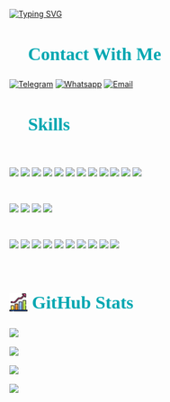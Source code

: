 
<a href="https://git.io/typing-svg"><img src="https://readme-typing-svg.herokuapp.com?font=Honk&size=84&duration=3000&pause=100&color=00A7B1&center=true&multiline=true&random=false&width=3000&height=470&lines=Hey+there%F0%9F%91%8B;My+name+is+Vladimir.+I+am+Frontend+Developer+from+Moscow.;I+find+my+inspiration+and+creativity+in+the+world+of+web+development.;Utilizing+HTML%2C+CSS%2C+JS%2C+React%2C+Vue+and+TypeScript%2C+I+craft+amazing+user+interfaces.;Welcome+to+my+GitHub+page!" alt="Typing SVG" /></a>

<h2 style="font-weight: 800; color: #00A7B1; font-family: Caveat; font-size: 32px;">
  📮 Contact With Me
</h2>

[![Telegram](https://img.shields.io/badge/Telegram-4AB197?style=for-the-badge&logo=Telegram)](https://t.me/Ilin_Volodya)
[![Whatsapp](https://img.shields.io/badge/WhatsApp-4AB197?style=for-the-badge&logo=Whatsapp)](https://wa.me/79995505035)
[![Email](https://img.shields.io/badge/Email-4AB197?style=for-the-badge&logo=mail.ru)](mailto:v.o.ilin@yandex.ru)

<h2 style="font-weight: 800; color: #00A7B1; font-family: Caveat; font-size: 32px;">
  💼 Skills
</h2>

<br>

<!-- CODE -->

![](https://img.shields.io/badge/Code-HTML-informational?style=for-the-badge&logo=html5&color=4AB197)
![](https://img.shields.io/badge/Code-JavaScript-informational?style=for-the-badge&logo=JavaScript&color=4AB197)
![](https://img.shields.io/badge/Code-React-informational?style=for-the-badge&logo=react&color=4AB197)
![](https://img.shields.io/badge/Code-EXPO-informational?style=for-the-badge&logo=EXPO&color=4AB197)
![](https://img.shields.io/badge/Code-Vue-informational?style=for-the-badge&logo=vue.js&color=4AB197)
![](https://img.shields.io/badge/Code-Redux-informational?style=for-the-badge&logo=Redux&color=4AB197)
![](https://img.shields.io/badge/Code-Next.js-informational?style=for-the-badge&logo=Next.js&color=4AB197)
![](https://img.shields.io/badge/Code-TypeScript-informational?style=for-the-badge&logo=TypeScript&color=4AB197)
![](https://img.shields.io/badge/Code-Webpack-informational?style=for-the-badge&logo=Webpack&color=4AB197)
![](https://img.shields.io/badge/Code-Node.js-informational?style=for-the-badge&logo=node.js&color=4AB197)
![](https://img.shields.io/badge/Code-Express-informational?style=for-the-badge&logo=Express&color=4AB197)
![](https://img.shields.io/badge/Code-MongoDB-informational?style=for-the-badge&logo=MongoDB&color=4AB197)

<br>
<!-- STYLE -->

![](https://img.shields.io/badge/Style-CSS3-informational?style=for-the-badge&logo=CSS3&color=4AB197)
![](https://img.shields.io/badge/Style-Sass-informational?style=for-the-badge&logo=Sass&color=4AB197)
![](https://img.shields.io/badge/Style-Less-informational?style=for-the-badge&logo=Less&color=4AB197)
![](https://img.shields.io/badge/Style-Tailwind-informational?style=for-the-badge&logo=Tailwind-CSS&color=4AB197)

<br>

<!-- TOOLS -->

![](https://img.shields.io/badge/Tools-GitHub-informational?style=for-the-badge&logo=GitHub&color=4AB197)
![](https://img.shields.io/badge/Tools-GitLab-informational?style=for-the-badge&logo=GitLab&color=4AB197)
![](https://img.shields.io/badge/Tools-NPM-informational?style=for-the-badge&logo=npm&color=4AB197)
![](https://img.shields.io/badge/Tools-Yarn-informational?style=for-the-badge&logo=yarn&color=4AB197)
![](https://img.shields.io/badge/Tools-Postman-informational?style=for-the-badge&logo=Postman&color=4AB197)
![](https://img.shields.io/badge/Tools-Figma-informational?style=for-the-badge&logo=Figma&color=4AB197)
![](https://img.shields.io/badge/Tools-Docker-informational?style=for-the-badge&logo=docker&color=4AB197)
![](https://img.shields.io/badge/Tools-storybook-informational?style=for-the-badge&logo=storybook&color=4AB197)
![](https://img.shields.io/badge/Tools-NGINX-informational?style=for-the-badge&logo=nginx&color=4AB197)
![](https://img.shields.io/badge/Tools-visual_studio_code-informational?style=for-the-badge&logo=visualstudiocode&color=4AB197)

<br>

<!-- <h2 style="font-weight: 800; color: #00A7B1; font-family: Caveat; font-size: 32px;">📌 Pinned Repositories</h2> 

<a href="https://github.com/braydoncoyer/tailwindcss-v2-dark-mode-template">
  <img align="center" style="margin:0.5rem" src="https://github-readme-stats.vercel.app/api/pin/?username=braydoncoyer&repo=tailwindcss-v2-dark-mode-template&title_color=ffffff&text_color=c9cacc&icon_color=4AB197&bg_color=1A2B34" />
</a> -->

<h2 style="font-weight: 800; color: #00A7B1; font-family: Caveat; font-size: 32px;"><img src="growth32.png" style="margin-bottom: -5px"/> GitHub Stats</h2>
<!-- Темы: -->
<!-- dark, radical, merko, gruvbox, tokyonight, onedark, cobalt, synthwave, highcontrast, dracula -->
<!-- <a href="https://github.com/At0m234">
  <img  style="margin:0.5rem; height:205px; align: center" src="https://github-readme-stats-nine-flax.vercel.app/api/top-langs/?username=At0m234&theme=tokyonight" />
</a> -->

<!-- <a href="https://github.com/At0m234">
  <img style="margin:0.5rem; height:205px; align: center" src="https://github-readme-stats-nine-flax.vercel.app/api?username=At0m234&show_icons=true&theme=tokyonight" alt="My GitHub Stats" />
</a> -->

<!--   [![Anurag's GitHub stats](https://github-readme-stats.vercel.app/api?username=At0m234&show_icons=true&theme=tokyonight)](https://github.com/anuraghazra/github-readme-stats) -->


<!-- Карточка профиля:  -->
![](https://github-profile-summary-cards.vercel.app/api/cards/profile-details?username=At0m234&theme=github_dark)

<!-- Статистика языков в репозиториях: -->
![](https://github-profile-summary-cards.vercel.app/api/cards/repos-per-language?username=At0m234&theme=github_dark)

<!-- Статистика языков в коммитах: -->
![](https://github-profile-summary-cards.vercel.app/api/cards/most-commit-language?username=At0m234&theme=github_dark)

<!-- Статистика профиля: -->
![](https://github-profile-summary-cards.vercel.app/api/cards/stats?username=At0m234&theme=github_dark)

